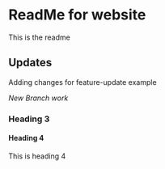 # ReadMe for website

This is the readme

## Updates

Adding changes for feature-update example

*New Branch work*

### Heading 3

#### Heading 4
This is heading 4
